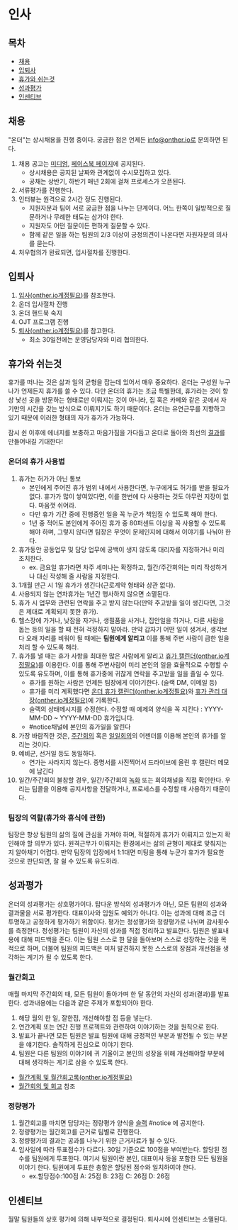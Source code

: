 # 인사

## 목차

* [채용](#채용)
* [입퇴사](#입퇴사)
* [휴가와 쉬는것](#휴가와-쉬는것)
* [성과평가](#성과평가)
* [인센티브](#인센티브)

<!-- * [공금사용](#공금사용) -->

## 채용
"온더"는 상시채용을 진행 중이다. 궁금한 점은 언제든 info@onther.io로 문의하면 된다.
1. 채용 공고는 [미디엄](https://medium.com/onther-tech/tagged/general), [페이스북 페이지](https://www.facebook.com/OntherInc)에 공지된다.
    * 상시채용은 공지된 날짜와 관계없이 수시모집하고 있다.
    * 공채는 상반기, 하반기 매년 2회에 걸쳐 프로세스가 오픈된다.
2. 서류평가를 진행한다.
3. 인터뷰는 원격으로 2시간 정도 진행된다.
    * 지원자분과 팀이 서로 궁금한 점을 나누는 단계이다. 어느 한쪽이 일방적으로 질문하거나 무례한 태도는 삼가야 한다.
    * 지원자도 어떤 질문이든 편하게 질문할 수 있다.
    * 함께 같은 일을 하는 팀원의 2/3 이상이 긍정의견이 나온다면 자원자분의 의사를 묻는다.
4. 처우협의가 완료되면, 입사절차를 진행한다.


## 입퇴사
1. [입사(onther.io계정필요)](https://docs.google.com/document/d/1rCd8W6qx1LWTceHkOLanNOdSFL0HSV7sB3yxb2nN-3A/edit)를 참조한다.
  1. 온더 입사절차 진행
  2. 온더 핸드북 숙지
  3. OJT 프로그램 진행
2. [퇴사(onther.io계정필요)](https://docs.google.com/document/d/1Fzwezwox4UqSdeJ3pDTtnVHSgWVuPCPTIPZV4e9lsE8/edit)를 참고한다.
    * 최소 30일전에는 운영담당자와 미리 협의한다.


## 휴가와 쉬는것
휴가를 떠나는 것은 삶과 일의 균형을 잡는데 있어서 매우 중요하다. 온더는 구성원 누구나가 언제든지 휴가를 쓸 수 있다. 다만 온더의 휴가는 조금 특별한데, 휴가라는 것이 항상 낯선 곳을 방문하는 형태로만 이뤄지는 것이 아니라, 집 혹은 카페와 같은 곳에서 자기만의 시간을 갖는 방식으로 이뤄지기도 하기 때문이다. 온더는 유연근무를 지향하고 있기 때문에 이러한 형태의 자가 휴가가 가능하다.

잠시 쉰 이후에 에너지를 보충하고 마음가짐을 가다듬고 온더로 돌아와 최선의 [결과](https://github.com/Onther-Tech/handbook/blob/master/general/GENERAL.md#%EA%B2%B0%EA%B3%BC%EC%A4%91%EC%8B%AC)를 만들어내길 기대한다!


### 온더의 휴가 사용법
1. 휴가는 허가가 아닌 통보
   * 본인에게 주어진 휴가 범위 내에서 사용한다면, 누구에게도 허가를 받을 필요가 없다. 휴가가 많이 쌓여있다면, 이를 한번에 다 사용하는 것도 아무런 지장이 없다. 마음껏 쉬어라.
   * 다만 휴가 기간 중에 진행중인 일을 꼭 누군가 책임질 수 있도록 해야 한다.
   * 1년 중 적어도 본인에게 주어진 휴가 중 80퍼센트 이상을 꼭 사용할 수 있도록 해야 하며, 그렇지 않다면 팀장은 무엇이 문제인지에 대해서 이야기를 나눠야 한다.
2. 휴가동안 공동업무 및 담당 업무에 공백이 생지 않도록 대리자를 지정하거나 미리 조치한다.
    * ex. 금요일 휴가라면 차주 세미나는 확정하고, 월간/주간회의는 미리 작성하거나 대신 작성해 줄 사람을 지정한다.
3. 1개월 만근 시 1일 휴가가 생긴다(근로계약 형태와 상관 없다).
4. 사용되지 않는 연차휴가는 1년간 행사하지 않으면 소멸된다.
5. 휴가 시 업무와 관련된 연락을 주고 받지 않는다(만약 주고받을 일이 생긴다면, 그것은 제대로 계획되지 못한 휴가).
6. 헬스장에 가거나, 낮잠을 자거나, 생필품을 사거나, 집안일을 하거나, 다른 사람을 돕는 등의 일을 할 때 전혀 걱정하지 말아라. 만약 갑자기 어떤 일이 생겨서, 생각보다 오래 자리를 비워야 될 때에는 **팀원에게 알리고** 이를 통해 주변 사람이 급한 일을 처리 할 수 있도록 해라.
7. 휴가를 낼 때는 휴가 사항을 최대한 많은 사람에게 알리고 [휴가 캘린더(onther.io계정필요)](https://calendar.google.com/calendar?cid=b250aGVyLmlvX2pydW0wbWUyc2kzODA0NmdkcG1kMGl2OHJvQGdyb3VwLmNhbGVuZGFyLmdvb2dsZS5jb20)를 이용한다. 이를 통해 주변사람이 미리 본인의 일을 효율적으로 수행할 수 있도록 유도하며, 이를 통해 휴가중에 귀찮게 연락을 주고받을 일을 줄일 수 있다.
   * 휴가를 원하는 사람은 언제든 팀장에게 이야기한다. (슬랙 DM, 이메일 등)
   * 휴가를 미리 계획했다면 [온더 휴가 캘린더(onther.io계정필요)](https://calendar.google.com/calendar?cid=b250aGVyLmlvX2pydW0wbWUyc2kzODA0NmdkcG1kMGl2OHJvQGdyb3VwLmNhbGVuZGFyLmdvb2dsZS5jb20)와 [휴가 관리 대장(onther.io계정필요)](https://docs.google.com/spreadsheets/d/1l05I8PdeW-8LmS-yWoCQg48vT78NEgBlfCTiEkMqx_Y/edit#gid=1684620092)에 기록한다.
   * 슬랙의 상태메시지를 수정한다. 수정할 때 예제의 양식을 꼭 지킨다 : YYYY-MM-DD ~ YYYY-MM-DD 휴가입니다.
   * #notice채널에 본인의 휴가일을 알린다
8. 가장 바람직한 것은, [주간회의](https://github.com/Onther-Tech/handbook/blob/master/general/WorkProcess.md#%EC%A3%BC%EA%B0%84%ED%9A%8C%EC%9D%98) 혹은 [일일회의](https://github.com/Onther-Tech/handbook/blob/master/general/WorkProcess.md#%EC%9D%BC%EC%9D%BC%ED%9A%8C%EC%9D%98)의 어젠더를 이용해 본인의 휴가를 알리는 것이다.
9. 예비군, 선거일 등도 동일하다.
    * 연가는 사라지지 않는다. 증명서를 사진찍어서 드라이브에 올린 후 캘린더 메모에 남긴다
10. 일간/주간회의 불참할 경우, 일간/주간회의 [녹화](https://github.com/Onther-Tech/handbook/blob/master/general/WorkProcess.md#%EB%85%B9%ED%99%94) 또는 회의채널을 직접 확인한다. 우리는 팀콜을 이용해 공지사항을 전달하거나, 프로세스를 수정할 때 사용하기 때문이다.

### 팀장의 역할(휴가와 휴식에 관한)
팀장은 항상 팀원의 삶의 질에 관심을 가져야 하며, 적절하게 휴가가 이뤄지고 있는지 확인해야 할 의무가 있다. 원격근무가 이뤄지는 환경에서는 삶의 균형이 제대로 맞춰지는지 알아채기 어렵다. 만약 팀장의 입장에서 1:1대면 미팅을 통해 누군가 휴가가 필요한 것으로 판단되면, 잘 쉴 수 있도록 유도하라.

<!-- #### 번아웃 증후군 알아채는법 -->

<!-- #### 근로기준법과 법정공휴일: 모두 지킨당. -->

<!-- ### 휴가 처리 절차(운영업무) -->

<!-- ## 공금사용 -->

## 성과평가
온더의 성과평가는 상호평가이다. 탑다운 방식의 성과평가가 아닌, 모든 팀원의 성과와 결과물을 서로 평가한다. 대표이사와 임원도 예외가 아니다. 이는 성과에 대해 조금 더 투명하고 공정하게 평가하기 위함이다. 평가는 정성평가와 정량평가로 나뉘며 감사횟수를 측정한다. 정성평가는 팀원이 자신의 성과를 직접 정리하고 발표한다. 팀원은 발표내용에 대해 피드백을 준다. 이는 팀원 스스로 한 달을 돌아보며 스스로 성장하는 것을 목적으로 하며, 더불어 팀원의 피드백은 미처 발견하지 못한 스스로의 장점과 개선점을 생각하는 계기가 될 수 있도록 한다.

### 월간회고
매월 마지막 주간회의 때, 모든 팀원이 돌아가며 한 달 동안의 자신의 성과(결과)를 발표한다. 성과내용에는 다음과 같은 주제가 포함되어야 한다.
1. 해당 월의 한 일, 잘한점, 개선해야할 점 등을 넣는다.
2. 연간계획 또는 연간 진행 프로젝트와 관련하여 이야기하는 것을 원칙으로 한다.
3. 발표가 끝나면 모든 팀원은 발표 팀원에 대해 긍정적인 부분과 발전될 수 있는 부분을 얘기한다. 솔직하게 진심으로 이야기 한다.
4. 팀원은 다른 팀원의 이야기에 귀 기울이고 본인의 성장을 위해 개선해야할 부분에 대해 생각하는 계기로 삼을 수 있도록 한다.
* [월간계획 및 월간회고록(onther.io계정필요)](https://drive.google.com/drive/folders/0B5sY8bbGT-SNQzJGYVN0UUJLOHM)
* [월간회의 및 회고](https://github.com/Onther-Tech/handbook/blob/master/general/WorkProcess.md#%EC%9B%94%EA%B0%84%ED%9A%8C%EC%9D%98-%EB%B0%8F-%ED%9A%8C%EA%B3%A0) 참조

### 정량평가
1. 월간회고를 마치면 담당자는 정량평가 양식을 [슬랙](https://github.com/Onther-Tech/handbook/blob/master/general/WorkProcess.md#%EC%8A%AC%EB%9E%99slack) #notice 에 공지한다.
2. 정량평가는 월간회고를 근거로 팀별로 진행한다.
3. 정량평가의 결과는 공과를 나누기 위한 근거자료가 될 수 있다.
4. 입사일에 따라 투표점수가 다르다. 30일 기준으로 100점을 부여받는다. 할당된 점수를 팀원에게 투표한다. 여기서 팀원이란 본인, 대표이사 등을 포함한 모든 팀원을 이야기 한다. 팀원에게 투표한 총합은 할당된 점수와 일치하여야 한다.
    * ex.할당점수:100점 A: 25점 B: 23점 C: 26점 D: 26점


## 인센티브
월말 팀원들의 상호 평가에 의해 내부적으로 결정된다. 퇴사시에 인센티브는 소멸된다.
